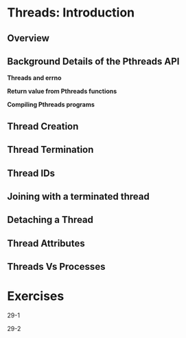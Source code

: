 # Threads: Introduction

## Overview

## Background Details of the Pthreads API

**Threads and errno**

**Return value from Pthreads functions**

**Compiling Pthreads programs**

## Thread Creation

## Thread Termination

## Thread IDs

## Joining with a terminated thread

## Detaching a Thread

## Thread Attributes

## Threads Vs Processes

# Exercises
29-1

29-2